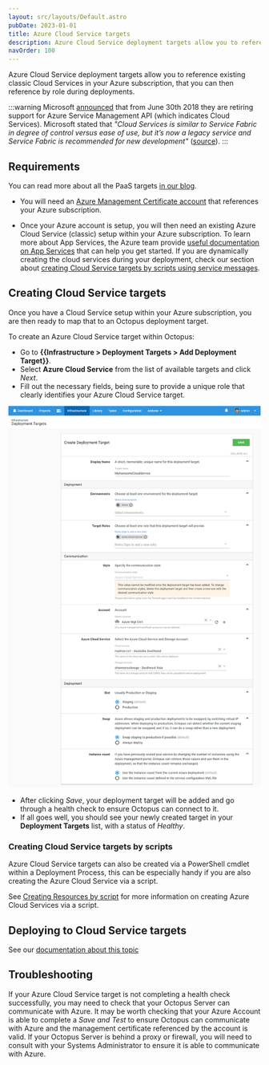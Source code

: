 ```yaml
---
layout: src/layouts/Default.astro
pubDate: 2023-01-01
title: Azure Cloud Service targets
description: Azure Cloud Service deployment targets allow you to reference existing classic Cloud Services in your Azure subscription, that you can then reference by role during deployments.
navOrder: 100
---
```


Azure Cloud Service deployment targets allow you to reference existing classic Cloud Services in your Azure subscription, that you can then reference by role during deployments.

:::warning
Microsoft [announced](https://blogs.msdn.microsoft.com/appserviceteam/2018/03/12/deprecating-service-management-apis-support-for-azure-app-services/) that from June 30th 2018 they are retiring support for Azure Service Management API (which indicates Cloud Services). Microsoft stated that _"Cloud Services is similar to Service Fabric in degree of control versus ease of use, but it’s now a legacy service and Service Fabric is recommended for new development"_ ([source](https://docs.microsoft.com/en-us/azure/app-service/choose-web-site-cloud-service-vm)).
:::

## Requirements

You can read more about all the PaaS targets [in our blog](https://octopus.com/blog/paas-targets).

- You will need an [Azure Management Certificate account](/docs/infrastructure/accounts/azure/index.md#azure-management-certificate) that references your Azure subscription.

- Once your Azure account is setup, you will then need an existing Azure Cloud Service (classic) setup within your Azure subscription. To learn more about App Services, the Azure team provide [useful documentation on App Services](https://docs.microsoft.com/en-us/azure/cloud-services/) that can help you get started. If you are dynamically creating the cloud services during your deployment, check our section about [creating Cloud Service targets by scripts using service messages](#creating-cloud-service-targets-by-scripts).

## Creating Cloud Service targets

Once you have a Cloud Service setup within your Azure subscription, you are then ready to map that to an Octopus deployment target.

To create an Azure Cloud Service target within Octopus:

- Go to **{{Infrastructure > Deployment Targets > Add Deployment Target}}**.
- Select **Azure Cloud Service** from the list of available targets and click _Next_.
- Fill out the necessary fields, being sure to provide a unique role that clearly identifies your Azure Cloud Service target.

![](create-azure-cloud-service-target.png "width=500")

- After clicking _Save_, your deployment target will be added and go through a health check to ensure Octopus can connect to it.
- If all goes well, you should see your newly created target in your **Deployment Targets** list, with a status of _Healthy_.

### Creating Cloud Service targets by scripts

Azure Cloud Service targets can also be created via a PowerShell cmdlet within a Deployment Process, this can be especially handy if you are also creating the Azure Cloud Service via a script.

See [Creating Resources by script](/docs/infrastructure/deployment-targets/dynamic-infrastructure/index.md) for more information on creating Azure Cloud Services via a script.

## Deploying to Cloud Service targets

See our [documentation about this topic](/docs/deployments/azure/cloud-services/index.md)

## Troubleshooting

If your Azure Cloud Service target is not completing a health check successfully, you may need to check that your Octopus Server can communicate with Azure. It may be worth checking that your Azure Account is able to complete a _Save and Test_ to ensure Octopus can communicate with Azure and the management certificate referenced by the account is valid. If your Octopus Server is behind a proxy or firewall, you will need to consult with your Systems Administrator to ensure it is able to communicate with Azure.
